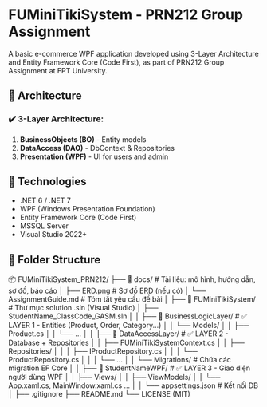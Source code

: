 # FUMiniTikiSystem - PRN212 Group Assignment

A basic e-commerce WPF application developed using 3-Layer Architecture and Entity Framework Core (Code First), as part of PRN212 Group Assignment at FPT University.

## 📐 Architecture

### ✔️ 3-Layer Architecture:
1. **BusinessObjects (BO)** - Entity models
2. **DataAccess (DAO)** - DbContext & Repositories
3. **Presentation (WPF)** - UI for users and admin

## 🧰 Technologies

- .NET 6 / .NET 7
- WPF (Windows Presentation Foundation)
- Entity Framework Core (Code First)
- MSSQL Server
- Visual Studio 2022+

## 📁 Folder Structure

📦 FUMiniTikiSystem_PRN212/
├── 📁 docs/                         # Tài liệu: mô hình, hướng dẫn, sơ đồ, báo cáo
│   ├── ERD.png                     # Sơ đồ ERD (nếu có)
│   └── AssignmentGuide.md          # Tóm tắt yêu cầu đề bài
│
├── 📁 FUMiniTikiSystem/            # Thư mục solution .sln (Visual Studio)
│   ├── StudentName_ClassCode_GASM.sln
│
│   ├── 📁 BusinessLogicLayer/         # ✅ LAYER 1 - Entities (Product, Order, Category...)
│   │   └── Models/
│   │       ├── Product.cs
│   │       └── ...
│
│   ├── 📁 DataAccessLayer/              # ✅ LAYER 2 - Database + Repositories
│   │   ├── FUMiniTikiSystemContext.cs
│   │   ├── Repositories/
│   │   │   ├── IProductRepository.cs
│   │   │   └── ProductRepository.cs
│   │   │   └── ...
│   │   └── Migrations/            # Chứa các migration EF Core
│
│   ├── 📁 StudentNameWPF/          # ✅ LAYER 3 - Giao diện người dùng WPF
│   │   ├── Views/
│   │   ├── ViewModels/
│   │   └── App.xaml.cs, MainWindow.xaml.cs ...
│
│   └── appsettings.json           # Kết nối DB
│
├── .gitignore
├── README.md
└── LICENSE (MIT)
